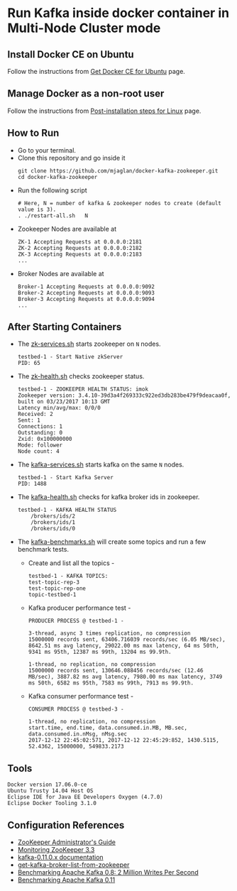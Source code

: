 # Run Kafka inside docker container in Multi-Node Cluster mode

## Install Docker CE on Ubuntu

Follow the instructions from [Get Docker CE for Ubuntu](https://docs.docker.com/engine/installation/linux/docker-ce/ubuntu/) page.


## Manage Docker as a non-root user

Follow the instructions from [Post-installation steps for Linux](https://docs.docker.com/engine/installation/linux/linux-postinstall/#manage-docker-as-a-non-root-user) page.


## How to Run
- Go to your terminal.
- Clone this repository and go inside it
	```
	git clone https://github.com/mjaglan/docker-kafka-zookeeper.git
	cd docker-kafka-zookeeper
	```
- Run the following script
	```
	# Here, N = number of kafka & zookeeper nodes to create (default value is 3).
	. ./restart-all.sh   N

	```
- Zookeeper Nodes are available at
	```
	ZK-1 Accepting Requests at 0.0.0.0:2181
	ZK-2 Accepting Requests at 0.0.0.0:2182
	ZK-3 Accepting Requests at 0.0.0.0:2183
	...
	```
- Broker Nodes are available at
	```
	Broker-1 Accepting Requests at 0.0.0.0:9092
	Broker-2 Accepting Requests at 0.0.0.0:9093
	Broker-3 Accepting Requests at 0.0.0.0:9094
	...
	```


## After Starting Containers

- The [zk-services.sh](scripts/zk-services.sh) starts zookeeper on `N` nodes.
	```
	testbed-1 - Start Native zkServer
	PID: 65
	```

- The [zk-health.sh](scripts/zk-services.sh) checks zookeeper status.
	```
	testbed-1 - ZOOKEEPER HEALTH STATUS: imok
	Zookeeper version: 3.4.10-39d3a4f269333c922ed3db283be479f9deacaa0f, built on 03/23/2017 10:13 GMT
	Latency min/avg/max: 0/0/0
	Received: 2
	Sent: 1
	Connections: 1
	Outstanding: 0
	Zxid: 0x100000000
	Mode: follower
	Node count: 4
	```

- The [kafka-services.sh](scripts/kafka-services.sh) starts kafka on the same `N` nodes.
	```
	testbed-1 - Start Kafka Server
	PID: 1488
	```

- The [kafka-health.sh](scripts/kafka-services.sh) checks for kafka broker ids in zookeeper.
	```
	testbed-1 - KAFKA HEALTH STATUS
		/brokers/ids/2
		/brokers/ids/1
		/brokers/ids/0
	```

- The [kafka-benchmarks.sh](scripts/kafka-benchmarks.sh) will create some topics and run a few benchmark tests.
	- Create and list all the topics -
		```
		testbed-1 - KAFKA TOPICS:
		test-topic-rep-3
		test-topic-rep-one
		topic-testbed-1
		```
	- Kafka producer performance test -

		`PRODUCER PROCESS @ testbed-1 -`
		```
		3-thread, async 3 times replication, no compression
		15000000 records sent, 63406.716039 records/sec (6.05 MB/sec), 8642.51 ms avg latency, 29022.00 ms max latency, 64 ms 50th, 9341 ms 95th, 12387 ms 99th, 13204 ms 99.9th.
		```
		```
		1-thread, no replication, no compression
		15000000 records sent, 130646.088456 records/sec (12.46 MB/sec), 3887.82 ms avg latency, 7980.00 ms max latency, 3749 ms 50th, 6582 ms 95th, 7583 ms 99th, 7913 ms 99.9th.
		```

	- Kafka consumer performance test -

		`CONSUMER PROCESS @ testbed-3 -`
		```
		1-thread, no replication, no compression
		start.time, end.time, data.consumed.in.MB, MB.sec, data.consumed.in.nMsg, nMsg.sec
		2017-12-12 22:45:02:571, 2017-12-12 22:45:29:852, 1430.5115, 52.4362, 15000000, 549833.2173
		```


## Tools
```
Docker version 17.06.0-ce
Ubuntu Trusty 14.04 Host OS
Eclipse IDE for Java EE Developers Oxygen (4.7.0)
Eclipse Docker Tooling 3.1.0
```


## Configuration References
- [ZooKeeper Administrator's Guide](https://zookeeper.apache.org/doc/r3.1.2/zookeeperAdmin.html)
- [Monitoring ZooKeeper 3.3](https://phunt1.wordpress.com/category/zookeeper/)
- [kafka-0.11.0.x documentation](https://kafka.apache.org/0110/documentation.html)
- [get-kafka-broker-list-from-zookeeper](https://stackoverflow.com/questions/40146921/command-to-get-kafka-broker-list-from-zookeeper)
- [Benchmarking Apache Kafka 0.8: 2 Million Writes Per Second](https://engineering.linkedin.com/kafka/benchmarking-apache-kafka-2-million-writes-second-three-cheap-machines)
- [Benchmarking Apache Kafka 0.11](https://gist.github.com/dongjinleekr/d24e3d0c7f92ac0f80c87218f1f5a02b)


<!--
## Fix Docker Networking DNS Config

See the article on [Fix Docker's networking DNS config](https://robinwinslow.uk/2016/06/23/fix-docker-networking-dns/)
-->

